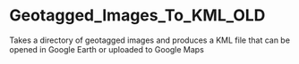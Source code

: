 # Geotagged_Images_To_KML_OLD
Takes a directory of geotagged images and produces a KML file that can be opened in Google Earth or uploaded to Google Maps
